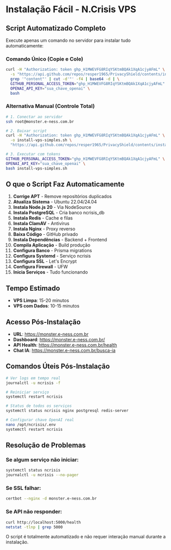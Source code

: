 # Instalação Fácil - N.Crisis VPS

## Script Automatizado Completo

Execute apenas um comando no servidor para instalar tudo automaticamente:

### Comando Único (Copie e Cole)

```bash
curl -H "Authorization: token ghp_H1MWEVFG8RIqYSKtmBQAk1XqA1cjyAFmL" \
  -s "https://api.github.com/repos/resper1965/PrivacyShield/contents/install-vps-simples.sh" | \
  grep '"content"' | cut -d'"' -f4 | base64 -d | \
  GITHUB_PERSONAL_ACCESS_TOKEN="ghp_H1MWEVFG8RIqYSKtmBQAk1XqA1cjyAFmL" \
  OPENAI_API_KEY="sua_chave_openai" \
  bash
```

### Alternativa Manual (Controle Total)

```bash
# 1. Conectar ao servidor
ssh root@monster.e-ness.com.br

# 2. Baixar script
curl -H "Authorization: token ghp_H1MWEVFG8RIqYSKtmBQAk1XqA1cjyAFmL" \
  -o install-vps-simples.sh \
  "https://api.github.com/repos/resper1965/PrivacyShield/contents/install-vps-simples.sh"

# 3. Executar com tokens
GITHUB_PERSONAL_ACCESS_TOKEN="ghp_H1MWEVFG8RIqYSKtmBQAk1XqA1cjyAFmL" \
OPENAI_API_KEY="sua_chave_openai" \
bash install-vps-simples.sh
```

## O que o Script Faz Automaticamente

1. **Corrige APT** - Remove repositórios duplicados
2. **Atualiza Sistema** - Ubuntu 22.04/24.04
3. **Instala Node.js 20** - Via NodeSource
4. **Instala PostgreSQL** - Cria banco ncrisis_db
5. **Instala Redis** - Cache e filas
6. **Instala ClamAV** - Antivírus
7. **Instala Nginx** - Proxy reverso
8. **Baixa Código** - GitHub privado
9. **Instala Dependências** - Backend + Frontend
10. **Compila Aplicação** - Build produção
11. **Configura Banco** - Prisma migrations
12. **Configura Systemd** - Serviço ncrisis
13. **Configura SSL** - Let's Encrypt
14. **Configura Firewall** - UFW
15. **Inicia Serviços** - Tudo funcionando

## Tempo Estimado

- **VPS Limpa**: 15-20 minutos
- **VPS com Dados**: 10-15 minutos

## Acesso Pós-Instalação

- **URL**: https://monster.e-ness.com.br
- **Dashboard**: https://monster.e-ness.com.br/
- **API Health**: https://monster.e-ness.com.br/health
- **Chat IA**: https://monster.e-ness.com.br/busca-ia

## Comandos Úteis Pós-Instalação

```bash
# Ver logs em tempo real
journalctl -u ncrisis -f

# Reiniciar serviço
systemctl restart ncrisis

# Status de todos os serviços
systemctl status ncrisis nginx postgresql redis-server

# Configurar chave OpenAI real
nano /opt/ncrisis/.env
systemctl restart ncrisis
```

## Resolução de Problemas

### Se algum serviço não iniciar:
```bash
systemctl status ncrisis
journalctl -u ncrisis --no-pager
```

### Se SSL falhar:
```bash
certbot --nginx -d monster.e-ness.com.br
```

### Se API não responder:
```bash
curl http://localhost:5000/health
netstat -tlnp | grep 5000
```

O script é totalmente automatizado e não requer interação manual durante a instalação.